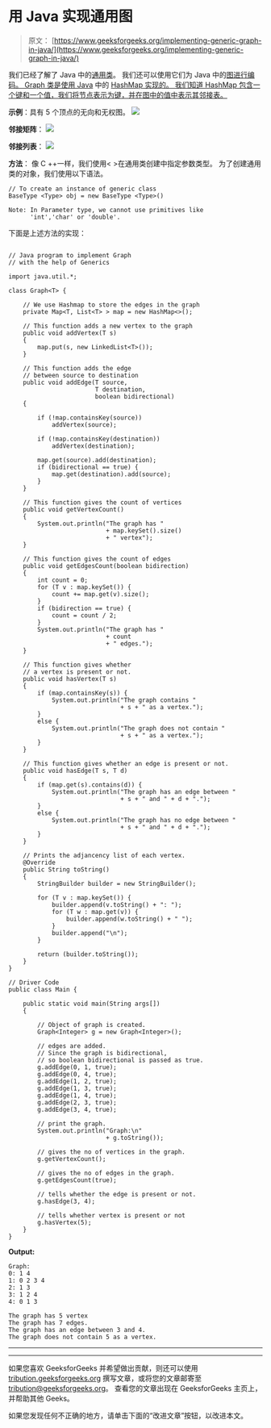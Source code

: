 # 用 Java 实现通用图

> 原文： [https://www.geeksforgeeks.org/implementing-generic-graph-in-java/](https://www.geeksforgeeks.org/implementing-generic-graph-in-java/)

我们已经了解了 Java 中的[通用类](https://www.geeksforgeeks.org/generics-in-java/)。 我们还可以使用它们为 Java 中的[图进行编码。 Graph 类是使用 Java](https://www.geeksforgeeks.org/graph-and-its-representations/) 中的 [HashMap 实现的。 我们知道 HashMap 包含一个键和一个值，我们将节点表示为键，并在图中的值中表示其邻接表。](https://www.geeksforgeeks.org/java-util-hashmap-in-java/)

**示例**：具有 5 个顶点的无向和无权图。
![](img/30e8ea189197ba821470a315e1901675.png)

**邻接矩阵**：
![](img/bb131f35f3b5d91bbf0e21b108b63525.png)

**邻接列表**：
![](img/367e2be9858f15556b5dc886d6fb46a6.png)

**方法**：
像 C ++一样，我们使用< >在通用类创建中指定参数类型。 为了创建通用类的对象，我们使用以下语法。

```
// To create an instance of generic class 
BaseType <Type> obj = new BaseType <Type>()

Note: In Parameter type, we cannot use primitives like 
      'int','char' or 'double'.

```

下面是上述方法的实现：

```

// Java program to implement Graph 
// with the help of Generics 

import java.util.*; 

class Graph<T> { 

    // We use Hashmap to store the edges in the graph 
    private Map<T, List<T> > map = new HashMap<>(); 

    // This function adds a new vertex to the graph 
    public void addVertex(T s) 
    { 
        map.put(s, new LinkedList<T>()); 
    } 

    // This function adds the edge 
    // between source to destination 
    public void addEdge(T source, 
                        T destination, 
                        boolean bidirectional) 
    { 

        if (!map.containsKey(source)) 
            addVertex(source); 

        if (!map.containsKey(destination)) 
            addVertex(destination); 

        map.get(source).add(destination); 
        if (bidirectional == true) { 
            map.get(destination).add(source); 
        } 
    } 

    // This function gives the count of vertices 
    public void getVertexCount() 
    { 
        System.out.println("The graph has "
                           + map.keySet().size() 
                           + " vertex"); 
    } 

    // This function gives the count of edges 
    public void getEdgesCount(boolean bidirection) 
    { 
        int count = 0; 
        for (T v : map.keySet()) { 
            count += map.get(v).size(); 
        } 
        if (bidirection == true) { 
            count = count / 2; 
        } 
        System.out.println("The graph has "
                           + count 
                           + " edges."); 
    } 

    // This function gives whether 
    // a vertex is present or not. 
    public void hasVertex(T s) 
    { 
        if (map.containsKey(s)) { 
            System.out.println("The graph contains "
                               + s + " as a vertex."); 
        } 
        else { 
            System.out.println("The graph does not contain "
                               + s + " as a vertex."); 
        } 
    } 

    // This function gives whether an edge is present or not. 
    public void hasEdge(T s, T d) 
    { 
        if (map.get(s).contains(d)) { 
            System.out.println("The graph has an edge between "
                               + s + " and " + d + "."); 
        } 
        else { 
            System.out.println("The graph has no edge between "
                               + s + " and " + d + "."); 
        } 
    } 

    // Prints the adjancency list of each vertex. 
    @Override
    public String toString() 
    { 
        StringBuilder builder = new StringBuilder(); 

        for (T v : map.keySet()) { 
            builder.append(v.toString() + ": "); 
            for (T w : map.get(v)) { 
                builder.append(w.toString() + " "); 
            } 
            builder.append("\n"); 
        } 

        return (builder.toString()); 
    } 
} 

// Driver Code 
public class Main { 

    public static void main(String args[]) 
    { 

        // Object of graph is created. 
        Graph<Integer> g = new Graph<Integer>(); 

        // edges are added. 
        // Since the graph is bidirectional, 
        // so boolean bidirectional is passed as true. 
        g.addEdge(0, 1, true); 
        g.addEdge(0, 4, true); 
        g.addEdge(1, 2, true); 
        g.addEdge(1, 3, true); 
        g.addEdge(1, 4, true); 
        g.addEdge(2, 3, true); 
        g.addEdge(3, 4, true); 

        // print the graph. 
        System.out.println("Graph:\n"
                           + g.toString()); 

        // gives the no of vertices in the graph. 
        g.getVertexCount(); 

        // gives the no of edges in the graph. 
        g.getEdgesCount(true); 

        // tells whether the edge is present or not. 
        g.hasEdge(3, 4); 

        // tells whether vertex is present or not 
        g.hasVertex(5); 
    } 
} 

```

**Output:**

```
Graph:
0: 1 4 
1: 0 2 3 4 
2: 1 3 
3: 1 2 4 
4: 0 1 3 

The graph has 5 vertex
The graph has 7 edges.
The graph has an edge between 3 and 4.
The graph does not contain 5 as a vertex.

```



* * *

* * *

如果您喜欢 GeeksforGeeks 并希望做出贡献，则还可以使用 [tribution.geeksforgeeks.org](https://contribute.geeksforgeeks.org/) 撰写文章，或将您的文章邮寄至 tribution@geeksforgeeks.org。 查看您的文章出现在 GeeksforGeeks 主页上，并帮助其他 Geeks。

如果您发现任何不正确的地方，请单击下面的“改进文章”按钮，以改进本文。